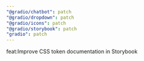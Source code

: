 ```yaml
---
"@gradio/chatbot": patch
"@gradio/dropdown": patch
"@gradio/icons": patch
"@gradio/storybook": patch
"gradio": patch
---
```


feat:Improve CSS token documentation in Storybook
